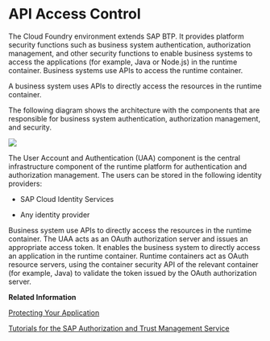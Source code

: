 <!-- loio3a23d64d74574a18a551d13fe11b94b1 -->

# API Access Control

The Cloud Foundry environment extends SAP BTP. It provides platform security functions such as business system authentication, authorization management, and other security functions to enable business systems to access the applications \(for example, Java or Node.js\) in the runtime container. Business systems use APIs to access the runtime container.

A business system uses APIs to directly access the resources in the runtime container.

The following diagram shows the architecture with the components that are responsible for business system authentication, authorization management, and security.

![](images/API_Access_Diagram_e9d66bf.png)

The User Account and Authentication \(UAA\) component is the central infrastructure component of the runtime platform for authentication and authorization management. The users can be stored in the following identity providers:

-   SAP Cloud Identity Services

-   Any identity provider


Business system use APIs to directly access the resources in the runtime container. The UAA acts as an OAuth authorization server and issues an appropriate access token. It enables the business system to directly access an application in the runtime container. Runtime containers act as OAuth resource servers, using the container security API of the relevant container \(for example, Java\) to validate the token issued by the OAuth authorization server.

**Related Information**  


[Protecting Your Application](../30-development/protecting-your-application-7c5c565.md "Developers create authorization information for business users in their environment; this information is deployed in an application and made available to administrators who complete the authorization setup and assign the authorizations to business users.")

[Tutorials for the SAP Authorization and Trust Management Service](../30-development/tutorials-for-the-sap-authorization-and-trust-management-service-902ae80.md "Follow the tutorials below to get familiar with the SAP Authorization and Trust Management service in the Cloud Foundry environment of SAP BTP.")

